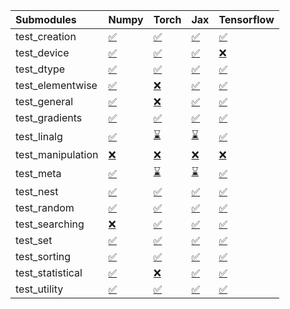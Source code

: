 | Submodules        | Numpy                                                                                                                           | Torch                                                                                                                           | Jax                                                                                                                             | Tensorflow                                                                                                                      |
|:------------------|:--------------------------------------------------------------------------------------------------------------------------------|:--------------------------------------------------------------------------------------------------------------------------------|:--------------------------------------------------------------------------------------------------------------------------------|:--------------------------------------------------------------------------------------------------------------------------------|
| test_creation     | <a href="https://github.com/unifyai/ivy/runs/7972706054?check_suite_focus=true" rel="noopener noreferrer" target="_blank">✅</a> | <a href="https://github.com/unifyai/ivy/runs/7972708657?check_suite_focus=true" rel="noopener noreferrer" target="_blank">✅</a> | <a href="https://github.com/unifyai/ivy/runs/7972711305?check_suite_focus=true" rel="noopener noreferrer" target="_blank">✅</a> | <a href="https://github.com/unifyai/ivy/runs/7972713394?check_suite_focus=true" rel="noopener noreferrer" target="_blank">✅</a> |
| test_device       | <a href="https://github.com/unifyai/ivy/runs/7972706235?check_suite_focus=true" rel="noopener noreferrer" target="_blank">✅</a> | <a href="https://github.com/unifyai/ivy/runs/7972708795?check_suite_focus=true" rel="noopener noreferrer" target="_blank">✅</a> | <a href="https://github.com/unifyai/ivy/runs/7972711456?check_suite_focus=true" rel="noopener noreferrer" target="_blank">✅</a> | <a href="https://github.com/unifyai/ivy/runs/7972713510?check_suite_focus=true" rel="noopener noreferrer" target="_blank">❌</a> |
| test_dtype        | <a href="https://github.com/unifyai/ivy/runs/7972706441?check_suite_focus=true" rel="noopener noreferrer" target="_blank">✅</a> | <a href="https://github.com/unifyai/ivy/runs/7972708955?check_suite_focus=true" rel="noopener noreferrer" target="_blank">✅</a> | <a href="https://github.com/unifyai/ivy/runs/7972711602?check_suite_focus=true" rel="noopener noreferrer" target="_blank">✅</a> | <a href="https://github.com/unifyai/ivy/runs/7972713655?check_suite_focus=true" rel="noopener noreferrer" target="_blank">✅</a> |
| test_elementwise  | <a href="https://github.com/unifyai/ivy/runs/7972706632?check_suite_focus=true" rel="noopener noreferrer" target="_blank">✅</a> | <a href="https://github.com/unifyai/ivy/runs/7972709097?check_suite_focus=true" rel="noopener noreferrer" target="_blank">❌</a> | <a href="https://github.com/unifyai/ivy/runs/7972711719?check_suite_focus=true" rel="noopener noreferrer" target="_blank">✅</a> | <a href="https://github.com/unifyai/ivy/runs/7972713807?check_suite_focus=true" rel="noopener noreferrer" target="_blank">✅</a> |
| test_general      | <a href="https://github.com/unifyai/ivy/runs/7972706766?check_suite_focus=true" rel="noopener noreferrer" target="_blank">✅</a> | <a href="https://github.com/unifyai/ivy/runs/7972709256?check_suite_focus=true" rel="noopener noreferrer" target="_blank">❌</a> | <a href="https://github.com/unifyai/ivy/runs/7972711831?check_suite_focus=true" rel="noopener noreferrer" target="_blank">✅</a> | <a href="https://github.com/unifyai/ivy/runs/7972713921?check_suite_focus=true" rel="noopener noreferrer" target="_blank">✅</a> |
| test_gradients    | <a href="https://github.com/unifyai/ivy/runs/7972706937?check_suite_focus=true" rel="noopener noreferrer" target="_blank">✅</a> | <a href="https://github.com/unifyai/ivy/runs/7972709386?check_suite_focus=true" rel="noopener noreferrer" target="_blank">✅</a> | <a href="https://github.com/unifyai/ivy/runs/7972711939?check_suite_focus=true" rel="noopener noreferrer" target="_blank">✅</a> | <a href="https://github.com/unifyai/ivy/runs/7972714036?check_suite_focus=true" rel="noopener noreferrer" target="_blank">✅</a> |
| test_linalg       | <a href="https://github.com/unifyai/ivy/runs/7972707104?check_suite_focus=true" rel="noopener noreferrer" target="_blank">✅</a> | <a href="https://github.com/unifyai/ivy/runs/7972709517?check_suite_focus=true" rel="noopener noreferrer" target="_blank">⌛</a> | <a href="https://github.com/unifyai/ivy/runs/7972712052?check_suite_focus=true" rel="noopener noreferrer" target="_blank">⌛</a> | <a href="https://github.com/unifyai/ivy/runs/7972714154?check_suite_focus=true" rel="noopener noreferrer" target="_blank">✅</a> |
| test_manipulation | <a href="https://github.com/unifyai/ivy/runs/7972707357?check_suite_focus=true" rel="noopener noreferrer" target="_blank">❌</a> | <a href="https://github.com/unifyai/ivy/runs/7972709694?check_suite_focus=true" rel="noopener noreferrer" target="_blank">❌</a> | <a href="https://github.com/unifyai/ivy/runs/7972712184?check_suite_focus=true" rel="noopener noreferrer" target="_blank">❌</a> | <a href="https://github.com/unifyai/ivy/runs/7972714285?check_suite_focus=true" rel="noopener noreferrer" target="_blank">❌</a> |
| test_meta         | <a href="https://github.com/unifyai/ivy/runs/7972707555?check_suite_focus=true" rel="noopener noreferrer" target="_blank">✅</a> | <a href="https://github.com/unifyai/ivy/runs/7972709903?check_suite_focus=true" rel="noopener noreferrer" target="_blank">⌛</a> | <a href="https://github.com/unifyai/ivy/runs/7972712293?check_suite_focus=true" rel="noopener noreferrer" target="_blank">⌛</a> | <a href="https://github.com/unifyai/ivy/runs/7972714422?check_suite_focus=true" rel="noopener noreferrer" target="_blank">✅</a> |
| test_nest         | <a href="https://github.com/unifyai/ivy/runs/7972707711?check_suite_focus=true" rel="noopener noreferrer" target="_blank">✅</a> | <a href="https://github.com/unifyai/ivy/runs/7972710113?check_suite_focus=true" rel="noopener noreferrer" target="_blank">✅</a> | <a href="https://github.com/unifyai/ivy/runs/7972712401?check_suite_focus=true" rel="noopener noreferrer" target="_blank">✅</a> | <a href="https://github.com/unifyai/ivy/runs/7972714583?check_suite_focus=true" rel="noopener noreferrer" target="_blank">✅</a> |
| test_random       | <a href="https://github.com/unifyai/ivy/runs/7972707850?check_suite_focus=true" rel="noopener noreferrer" target="_blank">✅</a> | <a href="https://github.com/unifyai/ivy/runs/7972710345?check_suite_focus=true" rel="noopener noreferrer" target="_blank">✅</a> | <a href="https://github.com/unifyai/ivy/runs/7972712573?check_suite_focus=true" rel="noopener noreferrer" target="_blank">✅</a> | <a href="https://github.com/unifyai/ivy/runs/7972714704?check_suite_focus=true" rel="noopener noreferrer" target="_blank">✅</a> |
| test_searching    | <a href="https://github.com/unifyai/ivy/runs/7972707985?check_suite_focus=true" rel="noopener noreferrer" target="_blank">❌</a> | <a href="https://github.com/unifyai/ivy/runs/7972710468?check_suite_focus=true" rel="noopener noreferrer" target="_blank">✅</a> | <a href="https://github.com/unifyai/ivy/runs/7972712726?check_suite_focus=true" rel="noopener noreferrer" target="_blank">✅</a> | <a href="https://github.com/unifyai/ivy/runs/7972714829?check_suite_focus=true" rel="noopener noreferrer" target="_blank">✅</a> |
| test_set          | <a href="https://github.com/unifyai/ivy/runs/7972708101?check_suite_focus=true" rel="noopener noreferrer" target="_blank">✅</a> | <a href="https://github.com/unifyai/ivy/runs/7972710634?check_suite_focus=true" rel="noopener noreferrer" target="_blank">✅</a> | <a href="https://github.com/unifyai/ivy/runs/7972712856?check_suite_focus=true" rel="noopener noreferrer" target="_blank">✅</a> | <a href="https://github.com/unifyai/ivy/runs/7972714966?check_suite_focus=true" rel="noopener noreferrer" target="_blank">✅</a> |
| test_sorting      | <a href="https://github.com/unifyai/ivy/runs/7972708224?check_suite_focus=true" rel="noopener noreferrer" target="_blank">✅</a> | <a href="https://github.com/unifyai/ivy/runs/7972710763?check_suite_focus=true" rel="noopener noreferrer" target="_blank">✅</a> | <a href="https://github.com/unifyai/ivy/runs/7972712996?check_suite_focus=true" rel="noopener noreferrer" target="_blank">✅</a> | <a href="https://github.com/unifyai/ivy/runs/7972715086?check_suite_focus=true" rel="noopener noreferrer" target="_blank">✅</a> |
| test_statistical  | <a href="https://github.com/unifyai/ivy/runs/7972708351?check_suite_focus=true" rel="noopener noreferrer" target="_blank">✅</a> | <a href="https://github.com/unifyai/ivy/runs/7972710943?check_suite_focus=true" rel="noopener noreferrer" target="_blank">❌</a> | <a href="https://github.com/unifyai/ivy/runs/7972713137?check_suite_focus=true" rel="noopener noreferrer" target="_blank">✅</a> | <a href="https://github.com/unifyai/ivy/runs/7972715235?check_suite_focus=true" rel="noopener noreferrer" target="_blank">✅</a> |
| test_utility      | <a href="https://github.com/unifyai/ivy/runs/7972708497?check_suite_focus=true" rel="noopener noreferrer" target="_blank">✅</a> | <a href="https://github.com/unifyai/ivy/runs/7972711133?check_suite_focus=true" rel="noopener noreferrer" target="_blank">✅</a> | <a href="https://github.com/unifyai/ivy/runs/7972713255?check_suite_focus=true" rel="noopener noreferrer" target="_blank">✅</a> | <a href="https://github.com/unifyai/ivy/runs/7972715375?check_suite_focus=true" rel="noopener noreferrer" target="_blank">✅</a> |